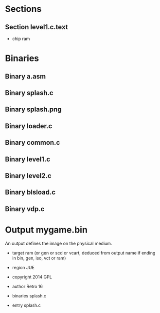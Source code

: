 Sections
========

Section level1.c.text
---------------------

 - chip ram

Binaries
========

Binary a.asm
------------

Binary splash.c
---------------

Binary splash.png
-----------------

Binary loader.c
---------------

Binary common.c
---------------

Binary level1.c
---------------

Binary level2.c
---------------

Binary blsload.c
----------------

Binary vdp.c
------------

Output mygame.bin
=================

An output defines the image on the physical medium.

 - target ram (or gen or scd or vcart, deduced from output name if ending in bin, gen, iso, vct or ram)
 - region JUE
 - copyright 2014 GPL
 - author Retro 16
 - binaries splash.c

 - entry splash.c
